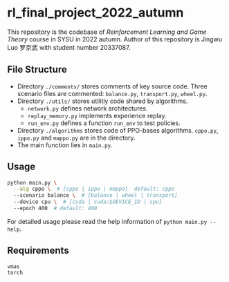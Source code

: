 # rl_final_project_2022_autumn

This repository is the codebase of *Reinforcement Learning and Game Theory*  course in SYSU in 2022 autumn. Author of this repository is Jingwu Luo 罗京武 with student number 20337087.

## File Structure

- Directory `./comments/` stores comments of key source code. Three scenario files are commented: `balance.py`, `transport.py`, `wheel.py`.
- Directory `./utils/` stores utilitiy code shared by algorithms.
  - `network.py` defines network architectures.
  - `replay_memory.py` implements experience replay.
  - `run_env.py` defines a function `run_env` to test policies.
- Directory `./algorithms` stores code of PPO-bases algorithms. `cppo.py`, `ippo.py` and `mappo.py` are in the directory.
- The main function lies in `main.py`.

## Usage

```bash
python main.py \
  --alg cppo \  # [cppo | ippo | mappo]  default: cppo
  --scenario balance \  # [balance | wheel | transport]
  --device cpu \  # [cuda | cuda:$DEVICE_ID | cpu]
  --epoch 400  # default: 400
```

For detailed usage please read the help information of `python main.py --help`.

## Requirements

```requirements
vmas
torch
```
